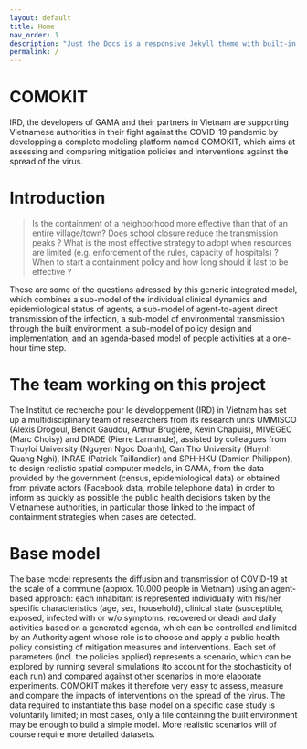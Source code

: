 ```yaml
---
layout: default
title: Home
nav_order: 1
description: "Just the Docs is a responsive Jekyll theme with built-in search that is easily customizable and hosted on GitHub Pages."
permalink: /
---
```


# COMOKIT

IRD, the developers of GAMA and their partners in Vietnam are supporting Vietnamese authorities in their fight against the COVID-19 pandemic by developping a complete modeling platform named COMOKIT, which aims at assessing and comparing mitigation policies and interventions against the spread of the virus.

# Introduction

> Is the containment of a neighborhood more effective than that of an entire village/town? Does school closure reduce the transmission peaks ? What is the most effective strategy to adopt when resources are limited (e.g. enforcement of the rules, capacity of hospitals) ? When to start a containment policy and how long should it last to be effective ?

These are some of the questions adressed by this generic integrated model, which combines a sub-model of the individual clinical dynamics and epidemiological status of agents, a sub-model of agent-to-agent direct transmission of the infection, a sub-model of environmental transmission through the built environment, a sub-model of policy design and implementation, and an agenda-based model of people activities at a one-hour time step.

# The team working on this project

The Institut de recherche pour le développement (IRD) in Vietnam has set up a multidisciplinary team of researchers from its research units UMMISCO (Alexis Drogoul, Benoit Gaudou, Arthur Brugière, Kevin Chapuis), MIVEGEC (Marc Choisy) and DIADE (Pierre Larmande), assisted by colleagues from Thuyloi University (Nguyen Ngoc Doanh), Can Tho University (Huỳnh Quang Nghi), INRAE (Patrick Taillandier) and SPH-HKU (Damien Philippon), to design realistic spatial computer models, in GAMA, from the data provided by the government (census, epidemiological data) or obtained from private actors (Facebook data, mobile telephone data) in order to inform as quickly as possible the public health decisions taken by the Vietnamese authorities, in particular those linked to the impact of containment strategies when cases are detected.

# Base model

The base model represents the diffusion and transmission of COVID-19 at the scale of a commune (approx. 10.000 people in Vietnam) using an agent-based approach: each inhabitant is represented individually with his/her specific characteristics (age, sex, household), clinical state (susceptible, exposed, infected with or w/o symptoms, recovered or dead) and daily activities based on a generated agenda, which can be controlled and limited by an Authority agent whose role is to choose and apply a public health policy consisting of mitigation measures and interventions. Each set of parameters (incl. the policies applied) represents a scenario, which can be explored by running several simulations (to account for the stochasticity of each run) and compared against other scenarios in more elaborate experiments. COMOKIT makes it therefore very easy to assess, measure and compare the impacts of interventions on the spread of the virus. The data required to instantiate this base model on a specific case study is voluntarily limited; in most cases, only a file containing the built environment may be enough to build a simple model. More realistic scenarios will of course require more detailed datasets.